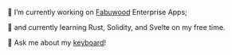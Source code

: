 <!--
**AaronDovTurkel/AaronDovTurkel** is a ✨ _special_ ✨ repository because its `README.md` (this file) appears on your GitHub profile.

Here are some ideas to get you started:

- 🔭 I’m currently working on ...
- 🌱 I’m currently learning ...
- 👯 I’m looking to collaborate on ...
- 🤔 I’m looking for help with ...
- 💬 Ask me about ...
- 📫 How to reach me: ...
- 😄 Pronouns: ...
- ⚡ Fun fact: ...
-->

🔭 I’m currently working on [Fabuwood](https://www.fabuwood.com) Enterprise Apps;

🌱 and currently learning Rust, Solidity, and Svelte on my free time.

💬 Ask me about my [keyboard](https://github.com/ItsWaffIe/waffle_microdox)!
